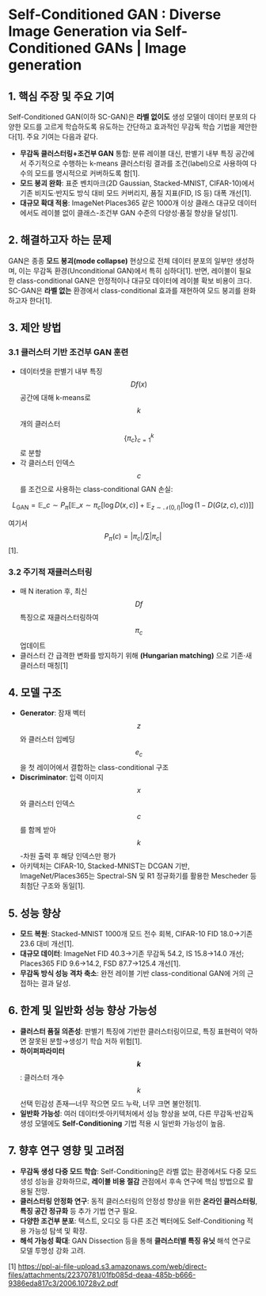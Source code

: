 # Self-Conditioned GAN : Diverse Image Generation via Self-Conditioned GANs | Image generation

## 1. 핵심 주장 및 주요 기여  
Self-Conditioned GAN(이하 SC-GAN)은 **라벨 없이도** 생성 모델이 데이터 분포의 다양한 모드를 고르게 학습하도록 유도하는 간단하고 효과적인 무감독 학습 기법을 제안한다[1]. 주요 기여는 다음과 같다.  
- **무감독 클러스터링+조건부 GAN** 통합: 분류 레이블 대신, 판별기 내부 특징 공간에서 주기적으로 수행하는 k-means 클러스터링 결과를 조건(label)으로 사용하여 다수의 모드를 명시적으로 커버하도록 함[1].  
- **모드 붕괴 완화**: 표준 벤치마크(2D Gaussian, Stacked-MNIST, CIFAR-10)에서 기존 비지도·반지도 방식 대비 모드 커버리지, 품질 지표(FID, IS 등) 대폭 개선[1].  
- **대규모 확대 적용**: ImageNet·Places365 같은 1000개 이상 클래스 대규모 데이터에서도 레이블 없이 클래스-조건부 GAN 수준의 다양성·품질 향상을 달성[1].

## 2. 해결하고자 하는 문제  
GAN은 종종 **모드 붕괴(mode collapse)** 현상으로 전체 데이터 분포의 일부만 생성하며, 이는 무감독 환경(Unconditional GAN)에서 특히 심하다[1]. 반면, 레이블이 필요한 class-conditional GAN은 안정적이나 대규모 데이터에 레이블 확보 비용이 크다. SC-GAN은 **라벨 없는** 환경에서 class-conditional 효과를 재현하여 모드 붕괴를 완화하고자 한다[1].

## 3. 제안 방법  
### 3.1 클러스터 기반 조건부 GAN 훈련  
- 데이터셋을 판별기 내부 특징 $$Df(x)$$ 공간에 대해 k-means로 $$k$$개의 클러스터 $$\{\pi_c\}_{c=1}^k$$로 분할  
- 각 클러스터 인덱스 $$c$$를 조건으로 사용하는 class-conditional GAN 손실:

$$
L_{\text{GAN}} = \mathbb{E}\_{c\sim P_\pi}\bigl[\mathbb{E}\_{x\sim \pi_c}[\log D(x,c)] + \mathbb{E}_{z\sim \mathcal{N}(0,I)}[\log(1 - D(G(z,c), c))]\bigr]
$$

여기서 $$P_\pi(c)=|\pi_c|/\sum|\pi_c|$$[1].  

### 3.2 주기적 재클러스터링  
- 매 N iteration 후, 최신 $$Df$$ 특징으로 재클러스터링하여 $$\pi_c$$ 업데이트  
- 클러스터 간 급격한 변화를 방지하기 위해 **(Hungarian matching)** 으로 기존·새 클러스터 매칭[1]  

## 4. 모델 구조  
- **Generator**: 잠재 벡터 $$z$$와 클러스터 임베딩 $$e_c$$을 첫 레이어에서 결합하는 class-conditional 구조  
- **Discriminator**: 입력 이미지 $$x$$와 클러스터 인덱스 $$c$$를 함께 받아 $$k$$-차원 출력 후 해당 인덱스만 평가  
- 아키텍처는 CIFAR-10, Stacked-MNIST는 DCGAN 기반, ImageNet/Places365는 Spectral-SN 및 R1 정규화기를 활용한 Mescheder 등 최첨단 구조와 동일[1].

## 5. 성능 향상  
- **모드 복원**: Stacked-MNIST 1000개 모드 전수 회복, CIFAR-10 FID 18.0→기존 23.6 대비 개선[1].  
- **대규모 데이터**: ImageNet FID 40.3→기존 무감독 54.2, IS 15.8→14.0 개선; Places365 FID 9.6→14.2, FSD 87.7→125.4 개선[1].  
- **무감독 방식 성능 격차 축소**: 완전 레이블 기반 class-conditional GAN에 거의 근접하는 결과 달성.

## 6. 한계 및 일반화 성능 향상 가능성  
- **클러스터 품질 의존성**: 판별기 특징에 기반한 클러스터링이므로, 특징 표현력이 약하면 잘못된 분할→생성기 학습 저하 위험[1].  
- **하이퍼파라미터 $$k$$**: 클러스터 개수 $$k$$ 선택 민감성 존재—너무 작으면 모드 누락, 너무 크면 불안정[1].  
- **일반화 가능성**: 여러 데이터셋·아키텍처에서 성능 향상을 보여, 다른 무감독·반감독 생성 모델에도 **Self-Conditioning** 기법 적용 시 일반화 가능성이 높음.

## 7. 향후 연구 영향 및 고려점  
- **무감독 생성 다중 모드 학습**: Self-Conditioning은 라벨 없는 환경에서도 다중 모드 생성 성능을 강화하므로, **레이블 비용 절감** 관점에서 후속 연구에 핵심 방법으로 활용될 전망.  
- **클러스터링 안정화 연구**: 동적 클러스터링의 안정성 향상을 위한 **온라인 클러스터링**, **특징 공간 정규화** 등 추가 기법 연구 필요.  
- **다양한 조건부 분포**: 텍스트, 오디오 등 다른 조건 벡터에도 Self-Conditioning 적용 가능성 탐색 및 확장.  
- **해석 가능성 확대**: GAN Dissection 등을 통해 **클러스터별 특징 유닛** 해석 연구로 모델 투명성 강화 고려.

[1] https://ppl-ai-file-upload.s3.amazonaws.com/web/direct-files/attachments/22370781/01fb085d-deaa-485b-b666-9386eda817c3/2006.10728v2.pdf

